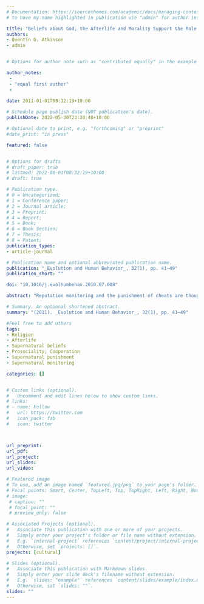 ```yaml
---
# Documentation: https://sourcethemes.com/academic/docs/managing-content/
# to have my name highlighted in publication use "admin" for author instead of Pierrick Bourrat

title: "Beliefs about God, the Afterlife and Morality Support the Role of Supernatural Policing in Human Cooperation"
authors:
- Quentin D. Atkinson
- admin


# Options for author note such as "contributed equally" in the example below, assuming they are three authors, the third author is corresponding author.

author_notes:
 - 
 - "equal first author"
 - 
 
date: 2011-01-01T08:32:19+10:00

# Schedule page publish date (NOT publication's date).
publishDate: 2022-05-30T23:28:48+10:00

# Optional date to print, e.g. "forthcoming" or "preprint"
#date_print: "in press"

featured: false


# Options for drafts
# draft_paper: true
# lastmod: 2022-06-01T08:32:19+10:00
# draft: true

# Publication type.
# 0 = Uncategorized;
# 1 = Conference paper;
# 2 = Journal article;
# 3 = Preprint;
# 4 = Report;
# 5 = Book;
# 6 = Book Section;
# 7 = Thesis;
# 8 = Patent;
publication_types:
- article-journal

# Publication name and optional abbreviated publication name.
publication: "_Evolution and Human Behavior_, 32(1), pp. 41–49"
publication_short: ""

doi: "10.1016/j.evolhumbehav.2010.07.008"

abstract: "Reputation monitoring and the punishment of cheats are thought to be crucial to the viability and maintenance of human cooperation in large groups of non-kin. However, since the cost of policing moral norms must fall to those in the group, policing is itself a public good subject to exploitation by free riders. Recently, it has been suggested that belief in supernatural monitoring and punishment may discourage individuals from violating established moral norms and so facilitate human cooperation. Here we use cross-cultural survey data from a global sample of 87 countries to show that beliefs about two related sources of supernatural monitoring and punishment — God and the afterlife — independently predict respondents' assessment of the justifiability of a range of moral transgressions. This relationship holds even after controlling for frequency of religious participation, country of origin, religious denomination and level of education. As well as corroborating experimental work, our findings suggest that, across cultural and religious backgrounds, beliefs about the permissibility of moral transgressions are tied to beliefs about supernatural monitoring and punishment, supporting arguments that these beliefs may be important promoters of cooperation in human groups."

# Summary. An optional shortened abstract.
summary: "(2011). _Evolution and Human Behavior_, 32(1), pp. 41–49"

#Feel free to add others
tags:
- Religion
- Afterlife
- Supernatural beliefs
- Prosociality; Cooperation
- Supernatural punishment
- Supernatural monitoring

categories: []


# Custom links (optional).
#   Uncomment and edit lines below to show custom links.
# links:
# - name: Follow
#   url: https://twitter.com
#   icon_pack: fab
#   icon: twitter



url_preprint:
url_pdf:
url_project:
url_slides:
url_video:

# Featured image
# To use, add an image named `featured.jpg/png` to your page's folder. 
# Focal points: Smart, Center, TopLeft, Top, TopRight, Left, Right, BottomLeft, Bottom, BottomRight.
# image:
 # caption: ""
 # focal_point: ""
 # preview_only: false

# Associated Projects (optional).
#   Associate this publication with one or more of your projects.
#   Simply enter your project's folder or file name without extension.
#   E.g. `internal-project` references `content/project/internal-project/index.md`.
#   Otherwise, set `projects: []`.
projects: [cultural]

# Slides (optional).
#   Associate this publication with Markdown slides.
#   Simply enter your slide deck's filename without extension.
#   E.g. `slides: "example"` references `content/slides/example/index.md`.
#   Otherwise, set `slides: ""`.
slides: ""
---
```

